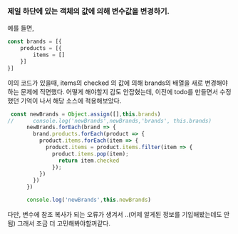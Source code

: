 ### 제일 하단에 있는 객체의 값에 의해 변수값을 변경하기.

예를 들면, 

```javascript
const brands = [{
    products = [{
        items = []
    }]
}]
```

이의 코드가 있을때, items의 checked 의 값에 의해 brands의 배열을 새로 변경해야하는 문제에 직면했다. 
어떻게 해야할지 감도 안잡혔는데, 이전에 todo를 만들면서 수정했던 기억이 나서 해당 소스에 적용해보았다. 

```javascript
 const newBrands = Object.assign([],this.brands)
//      console.log('newBrands',newBrands,'brands', this.brands)
      newBrands.forEach(brand => {        
        brand.products.forEach(product => {
          product.items.forEach(item => {      
            product.items = product.items.filter(item => {
              product.items.pop(item);
                return item.checked
              });
          })
        })      
      }) 

      console.log('newBrands',this.newBrands)    
```

다만, 변수에 참조 복사가 되는 오류가 생겨서 ..(어제 알게된 정보를 기입해봤는데도 안됨)
그래서 조금 더 고민해봐야할꺼같다. 